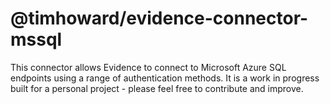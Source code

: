 # @timhoward/evidence-connector-mssql

This connector allows Evidence to connect to Microsoft Azure SQL endpoints using a range of authentication methods. It is a work in progress built for a personal project - please feel free to contribute and improve.